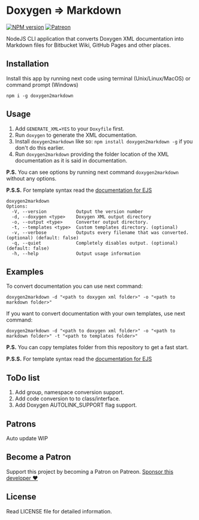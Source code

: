 # Doxygen => Markdown

[![NPM version](https://img.shields.io/npm/v/doxygen2markdown)](https://npmjs.org/package/doxygen2markdown)
[![Patreon](https://img.shields.io/endpoint.svg?url=https%3A%2F%2Fshieldsio-patreon.herokuapp.com%2Fprofiler4100&style=flat&cacheSeconds=3600)](https://www.patreon.com/profiler4100)

NodeJS CLI application that converts Doxygen XML documentation into Markdown files for Bitbucket Wiki, GitHub Pages and other places.

## Installation

Install this app by running next code using terminal (Unix/Linux/MacOS) or command prompt (Windows) 

```
npm i -g doxygen2markdown 
```


## Usage

1. Add `GENERATE_XML=YES` to your `Doxyfile` first.
2. Run `doxygen` to generate the XML documentation.
3. Install `doxygen2markdown` like so: `npm install doxygen2markdown -g` if you don't do this earlier.
4. Run `doxygen2markdown` providing the folder location of the XML documentation as it is said in documentation.  

**P.S.** You can see options by running next command `doxygen2markdown` without any options.

**P.S.S.** For template syntax read the [documentation for EJS](https://github.com/mde/ejs) 

```
doxygen2markdown
Options:
  -V, --version           Output the version number
  -d, --doxygen <type>    Doxygen XML output directory
  -o, --output <type>     Converter output directory.
  -t, --templates <type>  Custom templates directory. (optional)
  -v, --verbose           Outputs every filename that was converted. (optional) (default: false)
  -q, --quiet             Completely disables output. (optional) (default: false)
  -h, --help              Output usage information
```


## Examples

To convert documentation you can use next command:

`doxygen2markdown -d "<path to doxygen xml folder>" -o "<path to markdown folder>"`

If you want to convert documentation with your own templates, use next command:  

`doxygen2markdown -d "<path to doxygen xml folder>" -o "<path to markdown folder>" -t "<path to templates folder>"`

**P.S.** You can copy templates folder from this repository to get a fast start.

**P.S.S.** For template syntax read the [documentation for EJS](https://github.com/mde/ejs) 


## ToDo list

1. Add group, namespace conversion support.
2. Add code conversion to to class/interface.
3. Add Doxygen AUTOLINK_SUPPORT flag support.


## Patrons <span id="patrons"></span>

Auto update WIP


## Become a Patron

Support this project by becoming a Patron on Patreon. [Sponsor this developer ❤](https://www.patreon.com/profiler4100)


## License

Read LICENSE file for detailed information.